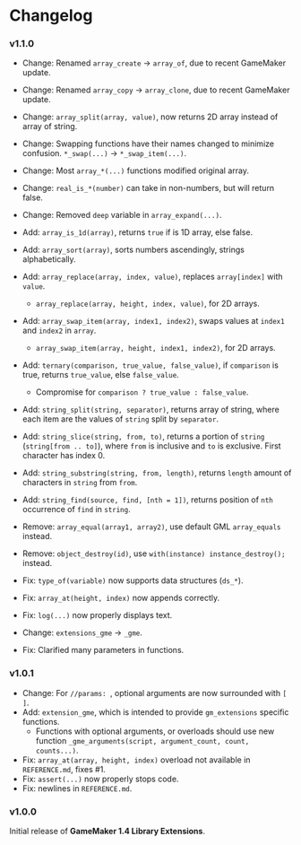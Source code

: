 # Changelog

### v1.1.0
* Change: Renamed `array_create` -> `array_of`, due to recent GameMaker update.
* Change: Renamed `array_copy` -> `array_clone`, due to recent GameMaker update.
* Change: `array_split(array, value)`, now returns 2D array instead of array of string.
* Change: Swapping functions have their names changed to minimize confusion. `*_swap(...)` -> `*_swap_item(...)`.
* Change: Most `array_*(...)` functions modified original array.
* Change: `real_is_*(number)` can take in non-numbers, but will return false.
* Change: Removed `deep` variable in `array_expand(...)`.
* Add: `array_is_1d(array)`, returns `true` if is 1D array, else false.
* Add: `array_sort(array)`, sorts numbers ascendingly, strings alphabetically.
* Add: `array_replace(array, index, value)`, replaces `array[index]` with `value`.
    * `array_replace(array, height, index, value)`, for 2D arrays.
* Add: `array_swap_item(array, index1, index2)`, swaps values at `index1` and `index2` in `array`.
    * `array_swap_item(array, height, index1, index2)`, for 2D arrays.
* Add: `ternary(comparison, true_value, false_value)`, if `comparison` is true, returns `true_value`, else `false_value`.
    * Compromise for `comparison ? true_value : false_value`.
* Add: `string_split(string, separator)`, returns array of string, where each item are the values of `string` split by `separator`.
* Add: `string_slice(string, from, to)`, returns a portion of `string` (`string[from .. to]`), where `from` is inclusive and `to` is exclusive. First character has index 0.
* Add: `string_substring(string, from, length)`, returns `length` amount of characters in `string` from `from`.
* Add: `string_find(source, find, [nth = 1])`, returns position of `nth` occurrence of `find` in `string`.
* Remove: `array_equal(array1, array2)`, use default GML `array_equals` instead.
* Remove: `object_destroy(id)`, use `with(instance) instance_destroy();` instead.
* Fix: `type_of(variable)` now supports data structures (`ds_*`).
* Fix: `array_at(height, index)` now appends correctly.
* Fix: `log(...)` now properly displays text.

* Change: `extensions_gme` -> `_gme`.
* Fix: Clarified many parameters in functions.

### v1.0.1
* Change: For `//params: `, optional arguments are now surrounded with `[ ]`.
* Add: `extension_gme`, which is intended to provide `gm_extensions` specific functions.
    * Functions with optional arguments, or overloads should use new function `_gme_arguments(script, argument_count, count, counts...)`.
* Fix: `array_at(array, height, index)` overload not available in `REFERENCE.md`, fixes #1.
* Fix: `assert(...)` now properly stops code.
* Fix: newlines in `REFERENCE.md`.

### v1.0.0
Initial release of **GameMaker 1.4 Library Extensions**.
